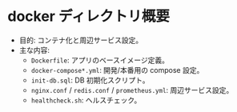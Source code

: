 # docker ディレクトリ概要

- 目的: コンテナ化と周辺サービス設定。
- 主な内容:
  - `Dockerfile`: アプリのベースイメージ定義。
  - `docker-compose*.yml`: 開発/本番用の compose 設定。
  - `init-db.sql`: DB 初期化スクリプト。
  - `nginx.conf` / `redis.conf` / `prometheus.yml`: 周辺サービス設定。
  - `healthcheck.sh`: ヘルスチェック。
